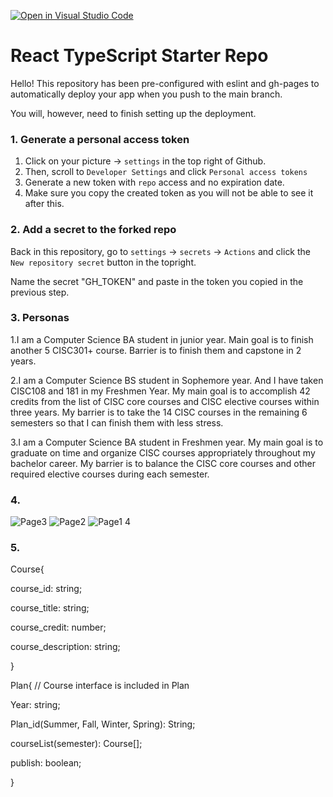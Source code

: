 [![Open in Visual Studio Code](https://classroom.github.com/assets/open-in-vscode-f059dc9a6f8d3a56e377f745f24479a46679e63a5d9fe6f495e02850cd0d8118.svg)](https://classroom.github.com/online_ide?assignment_repo_id=7542535&assignment_repo_type=AssignmentRepo)
# React TypeScript Starter Repo

Hello! This repository has been pre-configured with eslint and gh-pages to automatically deploy your app when you push to the main branch.

You will, however, need to finish setting up the deployment.

### 1. Generate a personal access token

1. Click on your picture -> `settings` in the top right of Github.
2. Then, scroll to `Developer Settings` and click `Personal access tokens`
3. Generate a new token with `repo` access and no expiration date.
4. Make sure you copy the created token as you will not be able to see it after this.

### 2. Add a secret to the forked repo

Back in this repository, go to `settings` -> `secrets` -> `Actions` and click the `New repository secret` button in the topright.

Name the secret "GH_TOKEN" and paste in the token you copied in the previous step.

### 3. Personas

1.I am a Computer Science BA student in junior year. Main goal is to finish another 5 CISC301+ course. Barrier is to finish them and capstone in 2 years.

2.I am a Computer Science BS student in Sophemore year. And I have taken CISC108 and 181 in my Freshmen Year. My main goal is to accomplish 42 credits from the list of CISC core courses and CISC elective courses within three years. My barrier is to take the 14 CISC courses in the remaining 6 semesters so that I can finish them with less stress.

3.I am a Computer Science BA student in Freshmen year. My main goal is to graduate on time and organize CISC courses appropriately throughout my bachelor career. My barrier is to balance the CISC core courses and other required elective courses during each semester.


### 4.
![Page3](https://user-images.githubusercontent.com/55119395/163049284-41345136-2cee-4367-9027-51c102703c56.jpg)
![Page2](https://user-images.githubusercontent.com/55119395/163049189-a68640c4-b44a-4831-b560-1fc6e4b5ebda.jpg)
![Page1 4](https://user-images.githubusercontent.com/55119395/161885482-d80ba724-48e2-4e12-b5d7-1db2973523fa.jpg)

### 5.
Course{

course_id: string;

course_title: string;

course_credit: number;

course_description: string;

}


Plan{ // Course interface is included in Plan

Year: string;

Plan_id(Summer, Fall, Winter, Spring): String;

courseList(semester): Course[];

publish: boolean;

}
